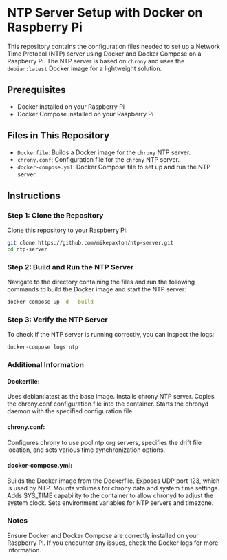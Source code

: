 # NTP Server Setup with Docker on Raspberry Pi

This repository contains the configuration files needed to set up a Network Time Protocol (NTP) server using Docker and Docker Compose on a Raspberry Pi. The NTP server is based on `chrony` and uses the `debian:latest` Docker image for a lightweight solution.

## Prerequisites

- Docker installed on your Raspberry Pi
- Docker Compose installed on your Raspberry Pi

## Files in This Repository

- `Dockerfile`: Builds a Docker image for the `chrony` NTP server.
- `chrony.conf`: Configuration file for the `chrony` NTP server.
- `docker-compose.yml`: Docker Compose file to set up and run the NTP server.

## Instructions

### Step 1: Clone the Repository

Clone this repository to your Raspberry Pi:

```bash
git clone https://github.com/mikepaxton/ntp-server.git
cd ntp-server
```


### Step 2: Build and Run the NTP Server
Navigate to the directory containing the files and run the following commands to build the Docker image and start the NTP server:

```sh
docker-compose up -d --build

```

### Step 3: Verify the NTP Server
To check if the NTP server is running correctly, you can inspect the logs:

```sh
docker-compose logs ntp
```

### Additional Information

#### Dockerfile:

Uses debian:latest as the base image.
Installs chrony NTP server.
Copies the chrony.conf configuration file into the container.
Starts the chronyd daemon with the specified configuration file.

#### chrony.conf:

Configures chrony to use pool.ntp.org servers, specifies the drift file location, and sets various time synchronization options.

#### docker-compose.yml:

Builds the Docker image from the Dockerfile.
Exposes UDP port 123, which is used by NTP.
Mounts volumes for chrony data and system time settings.
Adds SYS_TIME capability to the container to allow chronyd to adjust the system clock.
Sets environment variables for NTP servers and timezone.

### Notes
Ensure Docker and Docker Compose are correctly installed on your Raspberry Pi.
If you encounter any issues, check the Docker logs for more information.

